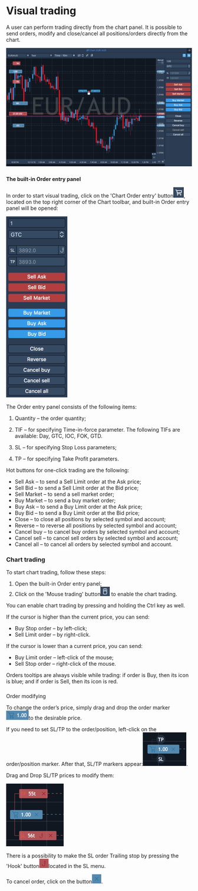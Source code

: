 # Visual trading

A user can perform trading directly from the chart panel. It is possible to send orders, modify and close/cancel all positions/orders directly from the chart.

![](../../.gitbook/assets/assets_-lmcqxhh2xadwpujcvxr_-ltbfyisnt5psxls2dkp_-ltbg3onyhde_ggxyq9g_visual-tr-mac.png)

### 
**The built-in Order entry panel** 

In order to start visual trading, click on the 'Chart Order entry' button![](../../.gitbook/assets/screen-shot-2018-12-12-at-1.48.png), 
located on the top right corner of the Chart toolbar, and built-in Order entry panel will be opened:

![](../../.gitbook/assets/screen-shot-2018-12-12-at-1.52.png)


The Order entry panel consists of the following items:

1.  Quantity – the order quantity;

2.  TIF – for specifying Time-in-force parameter. The following TIFs are available: Day, GTC, IOC, FOK, GTD.

3.  SL – for specifying Stop Loss parameters;

4.  TP – for specifying Take Profit parameters.

Hot buttons for one-click trading are the following:

* Sell Ask – to send a Sell Limit order at the Ask price;
* Sell Bid – to send a Sell Limit order at the Bid price;
* Sell Market – to send a sell market order;
* Buy Market – to send a buy market order;
* Buy Ask – to send a Buy Limit order at the Ask price;
* Buy Bid – to send a Buy Limit order at the Bid price;
* Close – to close all positions by selected symbol and account;
* Reverse – to reverse all positions by selected symbol and account;
* Cancel buy – to cancel buy orders by selected symbol and account;
* Cancel sell – to cancel sell orders by selected symbol and account;
* Cancel all – to cancel all orders by selected symbol and account.

### Chart trading

To start chart trading, follow these steps:

1. Оpen the built-in Order entry panel;
2. Click on the 'Mouse trading' button![](../../.gitbook/assets/screen-shot-2018-12-12-at-1.56.png)
   to enable the chart trading.

You can enable chart trading by pressing and holding the Ctrl key as well.

If the cursor is higher than the current price, you can send:

* Buy Stop order – by left-click;
* Sell Limit order – by right-click.

If the cursor is lower than a current price, you can send:

* Buy Limit order – left-click of the mouse;
* Sell Stop order – right-click of the mouse.

Orders tooltips are always visible while trading: if order is Buy, then its icon is blue; and if order is Sell, then its icon is red.

### 
Order modifying

To change the order’s price, simply drag and drop the order marker![](../../.gitbook/assets/order-marker.png)to the desirable price.

If you need to set SL/TP to the order/position, left-click on the order/position marker. After that, SL/TP markers appear:![](../../.gitbook/assets/screen-shot-2018-12-12-at-4.14%20%282%29.png). 

 Drag and Drop SL/TP prices to modify them:

![](../../.gitbook/assets/sl-tp.png)


There is a possibility to make the SL order Trailing stop by pressing the 'Hook' button![](../../.gitbook/assets/tsl.png)located in the SL menu.

To cancel order, click on the button![](../../.gitbook/assets/close.png).

